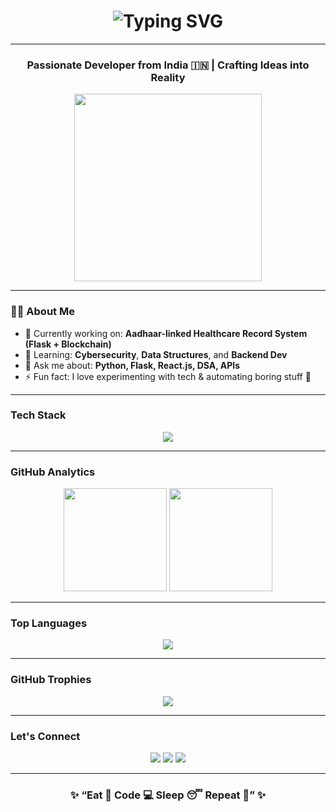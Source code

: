 <!-- Supreet's Cool Animated GitHub Profile -->

<h1 align="center">
  <img src="https://readme-typing-svg.herokuapp.com?font=Fira+Code&pause=1000&color=00F700&center=true&vCenter=true&width=850&lines=Hey!+I'm+Supreet+%F0%9F%91%8B;Full+Stack+Developer+%F0%9F%92%BB;Security+and+Blockchain+Enthusiast+%F0%9F%94%90;Lifelong+Learner+%F0%9F%8C%9F" alt="Typing SVG" />
</h1>


---

<h3 align="center"> Passionate Developer from India 🇮🇳 | Crafting Ideas into Reality </h3>

<p align="center">
  <img src="https://media.giphy.com/media/qgQUggAC3Pfv687qPC/giphy.gif" width="300" />
</p>

---

### 👨‍💻 About Me
- 🔭 Currently working on: **Aadhaar-linked Healthcare Record System (Flask + Blockchain)**  
- 🌱 Learning: **Cybersecurity**, **Data Structures**, and **Backend Dev**  
- 💬 Ask me about: **Python, Flask, React.js, DSA, APIs**  
- ⚡ Fun fact: I love experimenting with tech & automating boring stuff 🧠  

---

###  Tech Stack
<p align="center">
  <img src="https://skillicons.dev/icons?i=python,cpp,flask,react,html,css,js,nodejs,mongodb,mysql,git,github,vscode,linux,postman,tailwind" />
</p>

---

###  GitHub Analytics
<p align="center">
  <img src="https://github-readme-stats.vercel.app/api?username=supreetk&show_icons=true&theme=tokyonight&hide_border=true" height="165" />
  <img src="https://github-readme-streak-stats.herokuapp.com/?user=supreetk&theme=tokyonight&hide_border=true" height="165" />
</p>

---

###  Top Languages
<p align="center">
  <img src="https://github-readme-stats.vercel.app/api/top-langs/?username=supreetk&layout=compact&theme=tokyonight&hide_border=true" />
</p>

---

###  GitHub Trophies
<p align="center">
  <img src="https://github-profile-trophy.vercel.app/?username=supreetk&theme=dracula&margin-w=15&margin-h=15&no-frame=true" />
</p>

---

###  Let's Connect
<p align="center">
  <a href="https://www.linkedin.com/in/YOUR-LINKEDIN" target="_blank"><img src="https://img.shields.io/badge/LinkedIn-%230077B5.svg?logo=linkedin&logoColor=white" /></a>
  <a href="mailto:yourmail@gmail.com"><img src="https://img.shields.io/badge/Gmail-D14836?logo=gmail&logoColor=white" /></a>
  <a href="https://x.com/YOUR-TWITTER" target="_blank"><img src="https://img.shields.io/badge/Twitter-%231DA1F2.svg?logo=Twitter&logoColor=white" /></a>
</p>



---

<h3 align="center">✨ “Eat 🍕 Code 💻 Sleep 😴 Repeat 🔁” ✨</h3>
